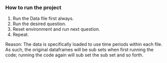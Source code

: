 ### How to run the project

1. Run the Data file first always.
2. Run the desired question.
3. Reset environment and run next question.
4. Repeat.

Reason: The data is specifically loaded to use time periods within each file. As such, the original dataframes will be sub sets when first running the code; running the code again will sub set the sub set and so forth.
